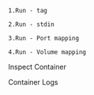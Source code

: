 ```1.Run - tag```

```2.Run - stdin```

```3.Run - Port mapping```

```4.Run - Volume mapping```

Inspect Container 

Container Logs 

